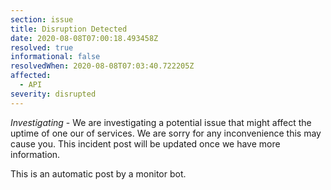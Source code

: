 ```yaml
---
section: issue
title: Disruption Detected
date: 2020-08-08T07:00:18.493458Z
resolved: true
informational: false
resolvedWhen: 2020-08-08T07:03:40.722205Z
affected:
  - API
severity: disrupted
---
```

*Investigating* - We are investigating a potential issue that might affect the uptime of one our of services. We are sorry for any inconvenience this may cause you. This incident post will be updated once we have more information.

This is an automatic post by a monitor bot.
        